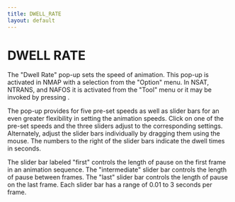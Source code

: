 ```yaml
---
title: DWELL_RATE
layout: default
---
```



# DWELL RATE


The "Dwell Rate" pop-up sets the speed of animation.  This pop-up is activated 
in NMAP with a selection from the "Option" menu.  In NSAT, NTRANS, and NAFOS it 
is activated from the "Tool" menu or it may be invoked by pressing <ctrl-D>.

The pop-up provides for five pre-set speeds as well as slider bars for an even 
greater flexibility in setting the animation speeds.  Click on one of the 
pre-set speeds and the three sliders adjust to the corresponding settings.  
Alternately, adjust the slider bars individually by dragging them using the 
mouse.  The numbers to the right of the slider bars indicate the dwell times 
in seconds.

The slider bar labeled "first" controls the length of pause on the first frame 
in an animation sequence.  The "intermediate" slider bar controls the length of 
pause between frames.  The "last" slider bar controls the length of pause on 
the last frame.  Each slider bar has a range of 0.01 to 3 seconds per frame.
